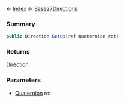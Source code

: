 ← [Index](Api-Index) ← [Base27Directions](VRageMath.Base27Directions)

### Summary

```csharp
public Direction GetUp(ref Quaternion rot)
```

### Returns

[Direction](VRageMath.Base27Directions+Direction)

### Parameters

* [Quaternion](VRageMath.Quaternion) rot
